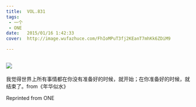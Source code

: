 ```yaml
---
title:	VOL.831
tags:
 - 一个
 - ONE
date:	2015/01/16 1:42:33
cover:	http://image.wufazhuce.com/FhIoMPuT3fj2KEanT7mhKk6ZDiM9

---
```

![](http://image.wufazhuce.com/FhIoMPuT3fj2KEanT7mhKk6ZDiM9)
---

我觉得世界上所有事情都在你没有准备好的时候，就开始；在你准备好的时候，就结束了。from《年华似水》
 
Reprinted from ONE
